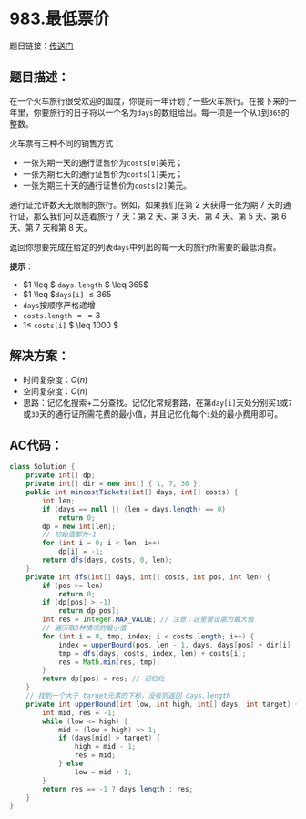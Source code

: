 # 983.最低票价
题目链接：[传送门](https://leetcode-cn.com/problems/minimum-cost-for-tickets/)

## 题目描述：
在一个火车旅行很受欢迎的国度，你提前一年计划了一些火车旅行。在接下来的一年里，你要旅行的日子将以一个名为`days`的数组给出。每一项是一个从`1`到`365`的整数。

火车票有三种不同的销售方式：

- 一张为期一天的通行证售价为`costs[0]`美元；
- 一张为期七天的通行证售价为`costs[1]`美元；
- 一张为期三十天的通行证售价为`costs[2]`美元。

通行证允许数天无限制的旅行。例如，如果我们在第 2 天获得一张为期 7 天的通行证，那么我们可以连着旅行 7 天：第 2 天、第 3 天、第 4 天、第 5 天、第 6 天、第 7 天和第 8 天。

返回你想要完成在给定的列表`days`中列出的每一天的旅行所需要的最低消费。

**提示**：

- $1 \leq $ `days.length` $ \leq 365$
- $1 \leq $`days[i]` $\leq 365$
- `days`按顺序严格递增
- `costs.length` $== 3$
- $1 \leq$ `costs[i]` $ \leq 1000 $

## 解决方案：
- 时间复杂度：$O(n)$
- 空间复杂度：$O(n)$
- 思路：记忆化搜索+二分查找。记忆化常规套路，在第`day[i]`天处分别买`1`或`7`或`30`天的通行证所需花费的最小值，并且记忆化每个`i`处的最小费用即可。

## AC代码：
```java
class Solution {
	private int[] dp;
	private int[] dir = new int[] { 1, 7, 30 };
	public int mincostTickets(int[] days, int[] costs) {
		int len;
		if (days == null || (len = days.length) == 0)
			return 0;
		dp = new int[len];
		// 初始值都为-1
		for (int i = 0; i < len; i++)
			dp[i] = -1;
		return dfs(days, costs, 0, len);
	}
	private int dfs(int[] days, int[] costs, int pos, int len) {
		if (pos >= len)
			return 0;
		if (dp[pos] > -1)
			return dp[pos];
		int res = Integer.MAX_VALUE; // 注意：这里要设置为最大值
		// 遍历取3种情况的最小值
		for (int i = 0, tmp, index; i < costs.length; i++) {
			index = upperBound(pos, len - 1, days, days[pos] + dir[i] - 1);
			tmp = dfs(days, costs, index, len) + costs[i];
			res = Math.min(res, tmp);
		}
		return dp[pos] = res; // 记忆化
	}
	// 找到一个大于 target元素的下标，没有则返回 days.length
	private int upperBound(int low, int high, int[] days, int target) {
		int mid, res = -1;
		while (low <= high) {
			mid = (low + high) >> 1;
			if (days[mid] > target) {
				high = mid - 1;
				res = mid;
			} else
				low = mid + 1;
		}
		return res == -1 ? days.length : res;
	}
}
```